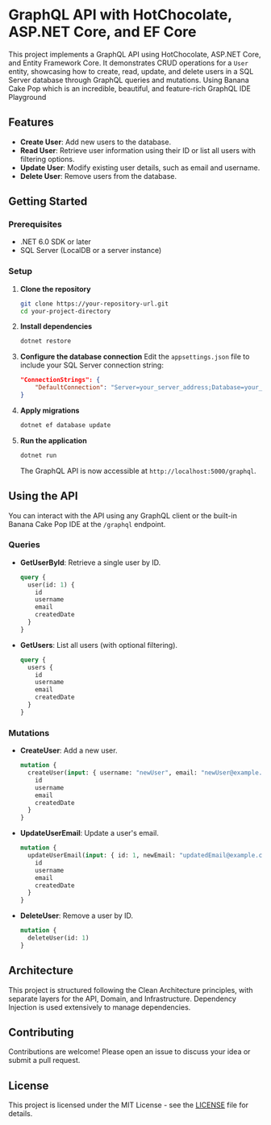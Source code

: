 # GraphQL API with HotChocolate, ASP.NET Core, and EF Core

This project implements a GraphQL API using HotChocolate, ASP.NET Core, and Entity Framework Core. It demonstrates CRUD operations for a `User` entity, showcasing how to create, read, update, and delete users in a SQL Server database through GraphQL queries and mutations.
Using Banana Cake Pop which is an incredible, beautiful, and feature-rich GraphQL IDE Playground

## Features

- **Create User**: Add new users to the database.
- **Read User**: Retrieve user information using their ID or list all users with filtering options.
- **Update User**: Modify existing user details, such as email and username.
- **Delete User**: Remove users from the database.

## Getting Started

### Prerequisites

- .NET 6.0 SDK or later
- SQL Server (LocalDB or a server instance)

### Setup

1. **Clone the repository**
   ```bash
   git clone https://your-repository-url.git
   cd your-project-directory
   ```
2. **Install dependencies**
   ```bash
   dotnet restore
   ```
3. **Configure the database connection**
   Edit the `appsettings.json` file to include your SQL Server connection string:
   ```json
   "ConnectionStrings": {
       "DefaultConnection": "Server=your_server_address;Database=your_database_name;User Id=your_username;Password=your_password;"
   }
   ```
4. **Apply migrations**
   ```bash
   dotnet ef database update
   ```
5. **Run the application**
   ```bash
   dotnet run
   ```
   The GraphQL API is now accessible at `http://localhost:5000/graphql`.

## Using the API

You can interact with the API using any GraphQL client or the built-in Banana Cake Pop IDE at the `/graphql` endpoint.

### Queries

- **GetUserById**: Retrieve a single user by ID.
  ```graphql
  query {
    user(id: 1) {
      id
      username
      email
      createdDate
    }
  }
  ```
- **GetUsers**: List all users (with optional filtering).
  ```graphql
  query {
    users {
      id
      username
      email
      createdDate
    }
  }
  ```

### Mutations

- **CreateUser**: Add a new user.
  ```graphql
  mutation {
    createUser(input: { username: "newUser", email: "newUser@example.com" }) {
      id
      username
      email
      createdDate
    }
  }
  ```
- **UpdateUserEmail**: Update a user's email.
  ```graphql
  mutation {
    updateUserEmail(input: { id: 1, newEmail: "updatedEmail@example.com" }) {
      id
      username
      email
      createdDate
    }
  }
  ```
- **DeleteUser**: Remove a user by ID.
  ```graphql
  mutation {
    deleteUser(id: 1)
  }
  ```

## Architecture

This project is structured following the Clean Architecture principles, with separate layers for the API, Domain, and Infrastructure. Dependency Injection is used extensively to manage dependencies.

## Contributing

Contributions are welcome! Please open an issue to discuss your idea or submit a pull request.

## License

This project is licensed under the MIT License - see the [LICENSE](LICENSE) file for details.
